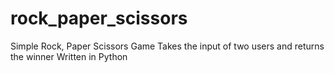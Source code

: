 # rock_paper_scissors

Simple Rock, Paper Scissors Game
Takes the input of two users and returns the winner
Written in Python

